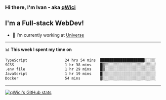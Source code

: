 ### Hi there, I'm Ivan - aka [qWici][website]

## I'm a Full-stack WebDev!
- 🔭 I’m currently working at [Universe][universe]

---

📊 **This week I spent my time on**
<!--START_SECTION:waka-->

```txt
TypeScript                 24 hrs 54 mins  ████████████████████░░░░░   79.34 %
SCSS                       1 hr 38 mins    █▒░░░░░░░░░░░░░░░░░░░░░░░   05.22 %
.env file                  1 hr 29 mins    █▒░░░░░░░░░░░░░░░░░░░░░░░   04.75 %
JavaScript                 1 hr 19 mins    █░░░░░░░░░░░░░░░░░░░░░░░░   04.20 %
Docker                     54 mins         ▓░░░░░░░░░░░░░░░░░░░░░░░░   02.88 %
```

<!--END_SECTION:waka-->

---

[![qWici's GitHub stats](https://github-readme-stats.vercel.app/api?username=qWici)](https://github.com/qWici/github-readme-stats)

[website]: https://devkucher.com
[twitter]: https://twitter.com/KucherDev
[linkedin]: https://www.linkedin.com/in/ivankucher
[universe]: https://universeapps.limited
